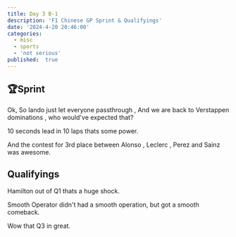 ```yaml
---
title: Day 3 B-1
description: 'F1 Chinese GP Sprint & Qualifyings'
date: '2024-4-20 20:46:00'
categories:
  - misc
  - sports
  - 'not serious'
published:  true
---
```


## 🏆Sprint
Ok, So lando just let everyone passthrough ,
And 
we are back to Verstappen dominations , who would've expected that? 

10 seconds lead in 10 laps thats some power.

And the contest for 3rd place between Alonso , Leclerc , Perez and Sainz was awesome.


## Qualifyings
Hamilton out of Q1 thats a huge shock.

Smooth Operator didn't had a smooth operation, but got a smooth comeback.

Wow that Q3 in great.






